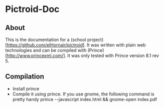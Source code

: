 # Pictroid-Doc

## About
This is the documentation for a (school project)[https://github.com/elHornair/pictroid]. It was written with plain web
technologies and can be compiled with (Prince)[http://www.princexml.com/]. It was only tested with Prince version 8.1 rev 5.

## Compilation
- Install prince
- Compile it using prince. If you use gnome, the following command is pretty handy
    prince --javascript index.html && gnome-open index.pdf

